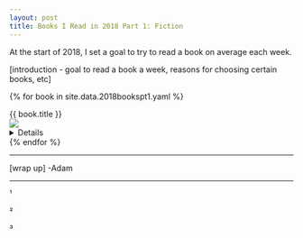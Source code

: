 ```yaml
---
layout: post
title: Books I Read in 2018 Part 1: Fiction
---
```


At the start of 2018, I set a goal to try to read a book on average each week. 

[introduction - goal to read a book a week, reasons for choosing certain books, etc]

{% for book in site.data.2018bookspt1.yaml %}
<div class="mediatitle">{{ book.title }}</div>
<div class="mediaoverview row">
	<img class="mediaimg column" src="book.image">
	<div class="mediatext row">
		<details>
		</details>
	</div>
</div>
{% endfor %}

***


[wrap up]
-Adam


***
¹

²

³

